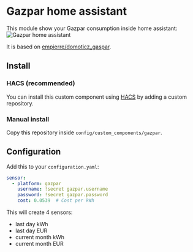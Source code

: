 # Gazpar home assistant

This module show your Gazpar consumption inside home assistant:
![Gazpar home assistant](https://user-images.githubusercontent.com/2521188/97164903-22fb9600-1783-11eb-9636-50f166eb47a0.png)

It is based on [empierre/domoticz_gaspar](https://github.com/empierre/domoticz_gaspar).


## Install

### HACS (recommended)

You can install this custom component using [HACS](https://hacs.xyz/) by adding a custom repository.

### Manual install

Copy this repository inside `config/custom_components/gazpar`.

## Configuration

Add this to your `configuration.yaml`:

```yaml
sensor:
  - platform: gazpar
    username: !secret gazpar.username
    password: !secret gazpar.password
    cost: 0.0539  # Cost per kWh
```

This will create 4 sensors:
* last day kWh
* last day EUR
* current month kWh
* current month EUR
 
